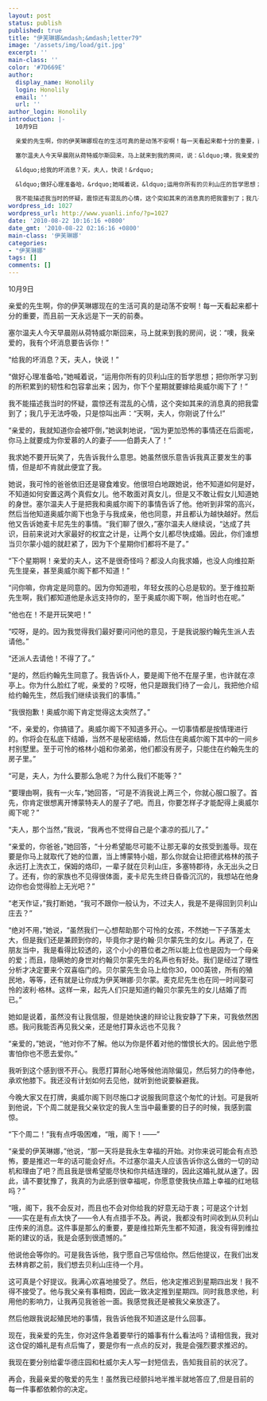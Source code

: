 ```yaml
---
layout: post
status: publish
published: true
title: "伊芙琳娜&mdash;&mdash;letter79"
image: '/assets/img/load/git.jpg'
excerpt: ''
main-class: ''
color: '#7D669E'
author:
  display_name: Honolily
  login: Honolily
  email: ''
  url: ''
author_login: Honolily
introduction: |-
  10月9日

  亲爱的先生啊，你的伊芙琳娜现在的生活可真的是动荡不安啊！每一天看起来都十分的重要，而且前一天永远是下一天的前奏。

  塞尔温夫人今天早晨刚从荷特威尔斯回来，马上就来到我的房间，说：&ldquo;噢，我亲爱的，我有个坏消息要告诉你！&rdquo;

  &ldquo;给我的坏消息？天，夫人，快说！&rdquo;

  &ldquo;做好心理准备哈，&rdquo;她喊着说，&ldquo;运用你所有的贝利山庄的哲学思想；把你所学习到的所积累到的韧性和包容拿出来；因为，你下个星期就要嫁给奥威尔阁下了！&rdquo;

  我不能描述我当时的怀疑，震惊还有混乱的心情，这个突如其来的消息真的把我雷到了；我几乎无法呼吸，只是惊叫出声：&ldquo;天啊，夫人，你刚说了什么!&rdquo;
wordpress_id: 1027
wordpress_url: http://www.yuanli.info/?p=1027
date: '2010-08-22 10:16:16 +0800'
date_gmt: '2010-08-22 02:16:16 +0800'
main-class: '伊芙琳娜'
categories:
- "伊芙琳娜"
tags: []
comments: []
---
```

10月9日

亲爱的先生啊，你的伊芙琳娜现在的生活可真的是动荡不安啊！每一天看起来都十分的重要，而且前一天永远是下一天的前奏。

塞尔温夫人今天早晨刚从荷特威尔斯回来，马上就来到我的房间，说：&ldquo;噢，我亲爱的，我有个坏消息要告诉你！&rdquo;

&ldquo;给我的坏消息？天，夫人，快说！&rdquo;

&ldquo;做好心理准备哈，&rdquo;她喊着说，&ldquo;运用你所有的贝利山庄的哲学思想；把你所学习到的所积累到的韧性和包容拿出来；因为，你下个星期就要嫁给奥威尔阁下了！&rdquo;

我不能描述我当时的怀疑，震惊还有混乱的心情，这个突如其来的消息真的把我雷到了；我几乎无法呼吸，只是惊叫出声：&ldquo;天啊，夫人，你刚说了什么!&rdquo;

&ldquo;亲爱的，我就知道你会被吓倒，&rdquo;她讽刺地说，&ldquo;因为更加恐怖的事情还在后面呢，你马上就要成为你爱慕的人的妻子&mdash;&mdash;伯爵夫人了！&rdquo;

我求她不要开玩笑了，先告诉我什么意思。她虽然很乐意告诉我真正要发生的事情，但是却不肯就此便宜了我。

她说，我可怜的爸爸依旧还是寝食难安。他很坦白地跟她说，他不知道如何是好，不知道如何安置这两个真假女儿。他不敢面对真女儿，但是又不敢让假女儿知道她的身世。塞尔温夫人于是把我和奥威尔阁下的事情告诉了他。他听到非常的高兴，然后当他知道奥威尔阁下也急于与我成亲，他也同意，并且都认为越快越好。然后他又告诉她麦卡尼先生的事情。&ldquo;我们聊了很久，&rdquo;塞尔温夫人继续说，&ldquo;达成了共识，目前来说对大家最好的权宜之计是，让两个女儿都尽快成婚。因此，你们谁想当贝尔蒙小姐的就赶紧了，因为下个星期你们都将不是了。&rdquo;

&ldquo;下个星期啊！亲爱的夫人，这不是很奇怪吗？都没人向我求婚，也没人向维拉斯先生提亲，甚至奥威尔阁下都不知道！&rdquo;

&ldquo;问你嘛，你肯定是同意的。因为你知道啦，年轻女孩的心总是软的。至于维拉斯先生啊，我们都知道他是永远支持你的，至于奥威尔阁下啊，他当时也在呢。&rdquo;

&ldquo;他也在！不是开玩笑吧！&rdquo;

&ldquo;哎呀，是的。因为我觉得我们最好要问问他的意见，于是我说服约翰先生派人去请他。&rdquo;

&ldquo;还派人去请他！不得了了。&rdquo;

&ldquo;是的，然后约翰先生同意了。我告诉仆人，要是阁下他不在屋子里，也许就在凉亭上。你为什么脸红了呢，亲爱的？哎呀，他只是跟我们待了一会儿，我把他介绍给约翰先生，然后我们继续谈我们的事情。&rdquo;

&ldquo;我很抱歉！奥威尔阁下肯定觉得这太突然了。&rdquo;

&ldquo;不，亲爱的，你搞错了。奥威尔阁下不知道多开心。一切事情都是按情理进行的。你将会在私底下结婚，当然不是秘密结婚，然后住在奥威尔阁下其中的一间乡村别墅里。至于可怜的格林小姐和你弟弟，他们都没有房子，只能住在约翰先生的房子里。&rdquo;

&ldquo;可是，夫人，为什么要那么急呢？为什么我们不能等？&rdquo;

&ldquo;要理由啊，我有一火车，&rdquo;她回答，&ldquo;可是不消我说上两三个，你就心服口服了。首先，你肯定很想离开博蒙特夫人的屋子了吧。而且，你要怎样子才能配得上奥威尔阁下呢？&rdquo;

&ldquo;夫人，那个当然，&rdquo;我说，&ldquo;我再也不觉得自己是个凄凉的孤儿了。&rdquo;

&ldquo;亲爱的，你爸爸，&rdquo;她回答，&ldquo;十分希望能尽可能不让那无辜的女孩受到羞辱。现在要是你马上就取代了她的位置，当上博蒙特小姐，那么你就会让把德武格林的孩子永远打上洗衣工，保姆的烙印，一辈子就在贝利山庄，多塞特郡待，永无出头之日了。还有，你的家族也不见得很体面，麦卡尼先生终日昏昏沉沉的，我想站在他身边你也会觉得脸上无光吧？&rdquo;

&ldquo;老天作证，&rdquo;我打断她，&ldquo;我可不跟你一般认为，不过夫人，我是不是得回到贝利山庄去？&rdquo;

&ldquo;绝对不用，&rdquo;她说，&ldquo;虽然我们一心想帮助那个可怜的女孩，不然她一下子落差太大，但是我们还是兼顾到你的，毕竟你才是约翰&middot;贝尔蒙先生的女儿。再说了，在朋友当中，我是看得比较透的，这个小小的篡位者之所以能上位也是因为一个母亲的爱；而且，隐瞒她的身世对约翰贝尔蒙先生的名声也有好处。我们是经过了理性分析才决定要来个双喜临门的。贝尔蒙先生会马上给你30，000英镑，所有的殖民地，等等，还有就是让你成为伊芙琳娜&middot;贝尔蒙。麦克尼先生也在同一时间娶可怜的波利&middot;格林。这样一来，起先人们只是知道约翰贝尔蒙先生的女儿结婚了而已。&rdquo;

她如是说着，虽然没有让我信服，但是她快速的辩论让我安静了下来，可我依然困惑。我问我能否再见我父亲，还是他打算永远也不见我？

&ldquo;亲爱的，&rdquo;她说，&ldquo;他对你不了解。他以为你是怀着对他的憎恨长大的。因此他宁愿害怕你也不愿去爱你。&rdquo;

我听到这个感到很不开心。我愿打算耐心地等候他消除偏见，然后努力的侍奉他，承欢他膝下。我还没有计划如何去见他，就听到他说要躲避我。

今晚大家又在打牌，奥威尔阁下则尽施口才说服我同意这个匆忙的计划。可是我听到他说，下个周二就是我父亲钦定的我人生当中最重要的日子的时候，我感到震惊。

&ldquo;下个周二！&rdquo;我有点呼吸困难，&ldquo;哦，阁下！&mdash;&mdash;&rdquo;

&ldquo;亲爱的伊芙琳娜，&rdquo;他说，&ldquo;那一天将是我永生幸福的开始。对你来说可能会有点恐怖，要是推迟一年的话可能会好点。不过塞尔温夫人应该告诉你这么做的一切的动机和理由了吧？而且我是很希望能尽快和你共结连理的，因此这婚礼就从速了。因此，请不要犹豫了，我真的为此感到很幸福呢，你愿意使我快点踏上幸福的红地毯吗？&rdquo;

&ldquo;哦，阁下，我不会反对，而且也不会对你给我的好意无动于衷；可是这个计划&mdash;&mdash;实在是有点太快了&mdash;&mdash;令人有点措手不及。再说，我都没有时间收到从贝利山庄传来的消息。这件事是那么的重要，要是维拉斯先生都不知道，我没有得到维拉斯的建议的话，我是会感到很遗憾的。&rdquo;

他说他会等你的。可是我告诉他，我宁愿自己写信给你。然后他提议，在我们出发去林肯郡之前，我们想去贝利山庄待一个月。

这可真是个好提议。我满心欢喜地接受了。然后，他决定推迟到星期四出发！我不得不接受了。他与我父亲有事相商，因此一致决定推到星期四。同时我恳求他，利用他的影响力，让我再见我爸爸一面。我感觉我还是被我父亲放逐了。

然后他跟我说起殖民地的事情，我告诉他我不知道这是什么回事。

现在，我亲爱的先生，你对这件急着要举行的婚事有什么看法吗？请相信我，我对这仓促的婚礼是有点后悔了，要是你有一点点的反对，我是会强烈要求推迟的。

我现在要分别给霍华德庄园和杜威尔夫人写一封短信去，告知我目前的状况了。

再会，我最亲爱的敬爱的先生！虽然我已经颤抖地半推半就地答应了,但是目前的每一件事都依赖你的决定。

